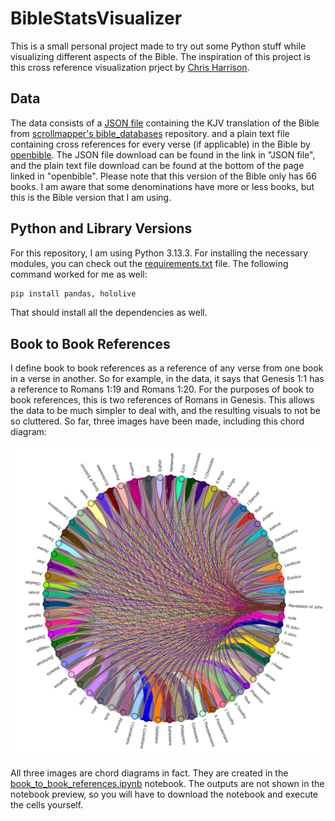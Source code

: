 # BibleStatsVisualizer

This is a small personal project made to try out some Python stuff while visualizing different aspects of the Bible. The inspiration of this project is this cross reference visualization prject by [Chris Harrison](https://www.chrisharrison.net/index.php/visualizations/BibleViz).

## Data

The data consists of a [JSON file](https://github.com/scrollmapper/bible_databases/tree/master/sources/en/KJV) containing the KJV translation of the Bible from [scrollmapper's bible_databases](https://github.com/scrollmapper/bible_databases) repository. and a plain text file containing cross references for every verse (if applicable) in the Bible by [openbible](https://www.openbible.info/labs/cross-references/). The JSON file download can be found in the link in "JSON file", and the plain text file download can be found at the bottom of the page linked in "openbible". Please note that this version of the Bible only has 66 books. I am aware that some denominations have more or less books, but this is the Bible version that I am using.

## Python and Library Versions

For this repository, I am using Python 3.13.3. For installing the necessary modules, you can check out the [requirements.txt](requirements.txt) file. The following command worked for me as well:
```python
pip install pandas, hololive 
```

That should install all the dependencies as well.

## Book to Book References

I define book to book references as a reference of any verse from one book in a verse in another. So for example, in the data, it says that Genesis 1:1 has a reference to Romans 1:19 and Romans 1:20. For the purposes of book to book references, this is two references of Romans in Genesis. This allows the data to be much simpler to deal with, and the resulting visuals to not be so cluttered. So far, three images have been made, including this chord diagram:

![Chord diagram showing book to book references of 66 books in the Bible](image_results/book_to_book_reference/book_to_book_full_color.png)

All three images are chord diagrams in fact. They are created in the [book_to_book_references.ipynb](book_to_book_references.ipynb) notebook. The outputs are not shown in the notebook preview, so you will have to download the notebook and execute the cells yourself.
